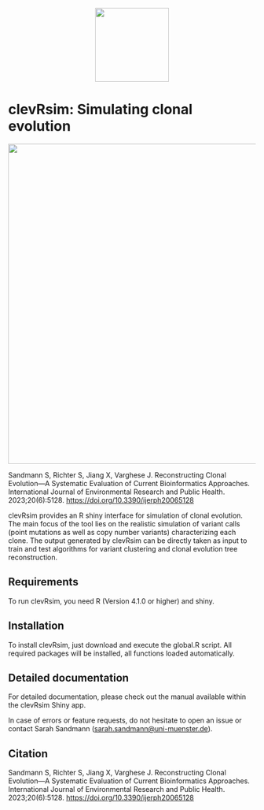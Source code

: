 <p align="center">
    <img height="150" src="https://uni-muenster.sciebo.de/s/ijaO9VCgu0MYQD7/download">
</p>

# clevRsim: Simulating clonal evolution

<p align="center">
    <img height="650" src="https://uni-muenster.sciebo.de/s/GlfoHhOZeDlcAvC/download">
</p>

Sandmann S, Richter S, Jiang X, Varghese J. Reconstructing Clonal Evolution—A Systematic Evaluation of Current Bioinformatics Approaches. International Journal of Environmental Research and Public Health. 2023;20(6):5128. https://doi.org/10.3390/ijerph20065128 

clevRsim provides an R shiny interface for simulation of clonal evolution. The main focus of the tool lies on the realistic simulation of variant calls (point mutations as well as copy number variants) characterizing each clone. The output generated by clevRsim can be directly taken as input to train and test algorithms for variant clustering and clonal evolution tree reconstruction.

## Requirements
To run clevRsim, you need R (Version 4.1.0 or higher) and shiny.

##  Installation
To install clevRsim, just download and execute the global.R script. All required packages will be installed, all functions loaded automatically.

## Detailed documentation
For detailed documentation, please check out the manual available within the clevRsim Shiny app.

In case of errors or feature requests, do not hesitate to open an issue or contact Sarah Sandmann (sarah.sandmann@uni-muenster.de).

## Citation
Sandmann S, Richter S, Jiang X, Varghese J. Reconstructing Clonal Evolution—A Systematic Evaluation of Current Bioinformatics Approaches. International Journal of Environmental Research and Public Health. 2023;20(6):5128. https://doi.org/10.3390/ijerph20065128 
